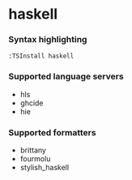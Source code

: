 # haskell
<!--- THIS DOCUMENT IS AUTOMATICALLY GENERATED, DON'T EDIT IT -->

### Syntax highlighting

```vim
:TSInstall haskell
```

### Supported language servers

- hls
- ghcide
- hie

### Supported formatters

- brittany
- fourmolu
- stylish_haskell
